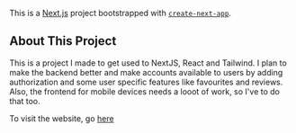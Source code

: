 This is a [Next.js](https://nextjs.org/) project bootstrapped with [`create-next-app`](https://github.com/vercel/next.js/tree/canary/packages/create-next-app).

## About This Project
This is a project I made to get used to NextJS, React and Tailwind. 
I plan to make the backend better and make accounts available to users by adding authorization and some user specific features like favourites and reviews.
Also, the frontend for mobile devices needs a looot of work, so I've to do that too.

To visit the website, go [here](https://anitard.vercel.app/)
